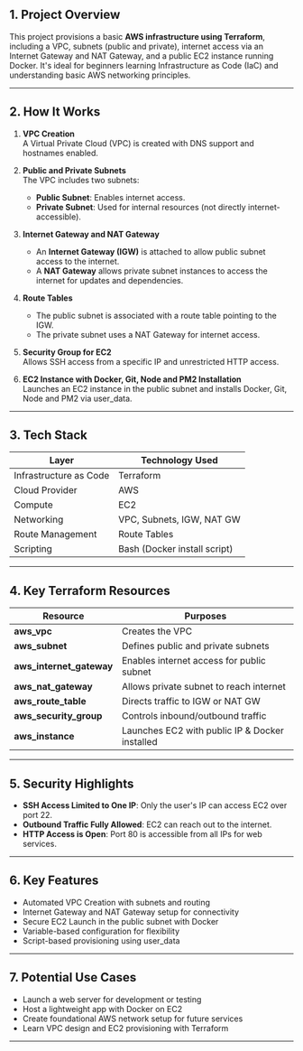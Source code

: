 

## 1. Project Overview

This project provisions a basic **AWS infrastructure using Terraform**, including a VPC, subnets (public and private), internet access via an Internet Gateway and NAT Gateway, and a public EC2 instance running Docker. It's ideal for beginners learning Infrastructure as Code (IaC) and understanding basic AWS networking principles.

---

## 2. How It Works

1. **VPC Creation**  
   A Virtual Private Cloud (VPC) is created with DNS support and hostnames enabled.

2. **Public and Private Subnets**  
   The VPC includes two subnets:
   - **Public Subnet**: Enables internet access.
   - **Private Subnet**: Used for internal resources (not directly internet-accessible).

3. **Internet Gateway and NAT Gateway**  
   - An **Internet Gateway (IGW)** is attached to allow public subnet access to the internet.
   - A **NAT Gateway** allows private subnet instances to access the internet for updates and dependencies.

4. **Route Tables**  
   - The public subnet is associated with a route table pointing to the IGW.
   - The private subnet uses a NAT Gateway for internet access.

5. **Security Group for EC2**  
   Allows SSH access from a specific IP and unrestricted HTTP access.

6. **EC2 Instance with Docker, Git, Node and PM2 Installation**  
   Launches an EC2 instance in the public subnet and installs Docker, Git, Node and PM2 via user_data.

---

## 3. Tech Stack

| Layer                         | Technology Used                               |
|-------------------------------|-----------------------------------------------|
| Infrastructure as Code        | Terraform                                     |
| Cloud Provider                | AWS                                           |
| Compute                       | EC2                                           |
| Networking                    | VPC, Subnets, IGW, NAT GW                     |
| Route Management              | Route Tables                                  |
| Scripting                     | Bash (Docker install script)                  |

---

## 4. Key Terraform Resources

| Resource                  | Purposes                                       |
|---------------------------|------------------------------------------------|
| **aws_vpc**               | Creates the VPC                                |
| **aws_subnet**            | Defines public and private subnets             |
| **aws_internet_gateway**  | Enables internet access for public subnet      |
| **aws_nat_gateway**       | Allows private subnet to reach internet        |
| **aws_route_table**       | Directs traffic to IGW or NAT GW               |
| **aws_security_group**    | Controls inbound/outbound traffic              |
| **aws_instance**          | Launches EC2 with public IP & Docker installed |

---

## 5. Security Highlights

- **SSH Access Limited to One IP**: Only the user's IP can access EC2 over port 22.
- **Outbound Traffic Fully Allowed**: EC2 can reach out to the internet.
- **HTTP Access is Open**: Port 80 is accessible from all IPs for web services.

---

## 6. Key Features

- Automated VPC Creation with subnets and routing 
- Internet Gateway and NAT Gateway setup for connectivity
- Secure EC2 Launch in the public subnet with Docker
- Variable-based configuration for flexibility
- Script-based provisioning using user_data

---

## 7. Potential Use Cases

- Launch a web server for development or testing  
- Host a lightweight app with Docker on EC2  
- Create foundational AWS network setup for future services
- Learn VPC design and EC2 provisioning with Terraform

---

